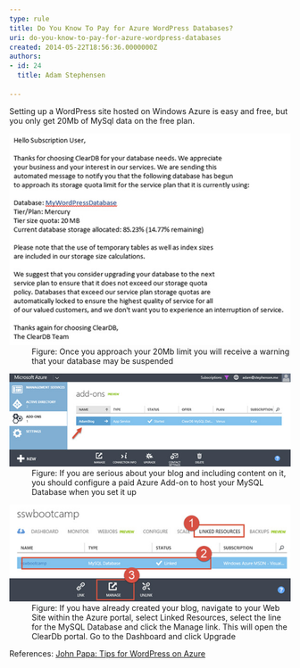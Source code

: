 ```yaml
---
type: rule
title: Do You Know To Pay for Azure WordPress Databases?
uri: do-you-know-to-pay-for-azure-wordpress-databases
created: 2014-05-22T18:56:36.0000000Z
authors:
- id: 24
  title: Adam Stephensen

---
```




<span class='intro'> <p>Setting up a WordPress site hosted on Windows Azure is easy and free, but you only get 20Mb of MySql data on the free plan.</p> </span>

<dl class="image"><dt>
      <img src="./wp-db-azure1.jpg" alt="" />
   </dt><dd>Figure&#58; Once you approach your 20Mb limit you will receive a warning that your database may be suspended</dd></dl><dl class="image"><dt>
      <img src="./wp-db-azure2.jpg" alt="" />
   </dt><dd>Figure&#58; If you are serious about your blog and including content on it, you should configure a paid Azure Add-on to host your MySQL Database  when you set it up</dd></dl><dl class="image"><dt>
      <img src="./wp-db-azure3.jpg" alt="" />
   </dt><dd>Figure&#58; If you have already created your blog, navigate to your Web Site within the Azure portal, select Linked Resources, select the line for the MySQL Database and click the Manage link. This will open the ClearDb portal. Go to the Dashboard and click Upgrade</dd></dl> References&#58; 
<a href="http&#58;//www.johnpapa.net/azurecleardbmysql/">John Papa&#58; Tips for WordPress on Azure</a>


